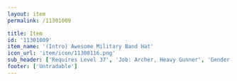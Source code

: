 ```yaml
---
layout: item
permalink: /11301009

title: Item
id: '11301009'
item_name: '(Intro) Awesome Military Band Hat'
icon_url: 'item/icon/11300116.png'
sub_header: ['Requires Level 37', 'Job: Archer, Heavy Gunner', 'Gender: All']
footer: ['Untradable']
---
```

